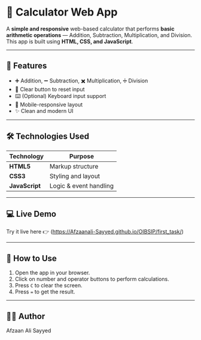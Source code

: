 # 🧮 Calculator Web App

A **simple and responsive** web-based calculator that performs **basic arithmetic operations** — Addition, Subtraction, Multiplication, and Division.  
This app is built using **HTML, CSS, and JavaScript**.

---

## 🚀 Features

- ➕ Addition, ➖ Subtraction, ✖️ Multiplication, ➗ Division
- 🧼 Clear button to reset input
- ⌨️ (Optional) Keyboard input support
- 📱 Mobile-responsive layout
- ✨ Clean and modern UI

---

## 🛠️ Technologies Used

| Technology   | Purpose                |
|--------------|------------------------|
| **HTML5**     | Markup structure       |
| **CSS3**      | Styling and layout     |
| **JavaScript**| Logic & event handling |

---


## 💻 Live Demo

Try it live here 👉 (https://Afzaanali-Sayyed.github.io/OIBSIP/first_task/)  

---

## 🧾 How to Use

1. Open the app in your browser.
2. Click on number and operator buttons to perform calculations.
3. Press `C` to clear the screen.
4. Press `=` to get the result.

---

## 👨‍💻 Author
Afzaan Ali Sayyed




